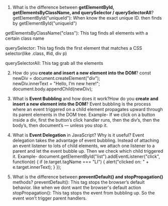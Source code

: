 1. What is the difference between **getElementById, getElementsByClassName, and querySelector / querySelectorAll**?
getElementById("uniqueId"): When know the exact unique ID. then finds by getElementById("uniqueId")

getElementsByClassName("class"): This tag finds all elements with a certain class name

querySelector: This tag finds the first element that matches a CSS selector(like .class, #id, div p)

querySelectorAll: This tag grab all the elements

2. How do you **create and insert a new element into the DOM**?
const newDiv = document.createElement("div");  
newDiv.innerText = "Hello, I’m new here!";    
document.body.appendChild(newDiv);

3. What is **Event Bubbling** and how does it work?How do you **create and insert a new element into the DOM**?
Event bubbling is the process where an event triggered on a child element propagates upward through its parent elements in the DOM tree. Example- If we click on a button inside a div, first the button’s click handler runs, then the div’s, then the body’s, then document’s — unless you stop it.
   
4. What is **Event Delegation** in JavaScript? Why is it useful?
Event delegation takes the advantage of event bubbling. Instead of attaching an event listener to lots of child elements, we attach one listener to a parent and let the event bubble up. Then we check which child triggered it.
Example-
document.getElementById("list").addEventListener("click", function(e) {
    if (e.target.tagName === "LI") {
        alert("clicked on: " + e.target.innerText);
    }
});

5. What is the difference between **preventDefault() and stopPropagation()** methods?
preventDefault(): This tag stops the browser’s default behavior. like when we dont want the browser's default action
stopPropagation(): This tag stops the event from bubbling up. So the event won’t trigger parent handlers.

